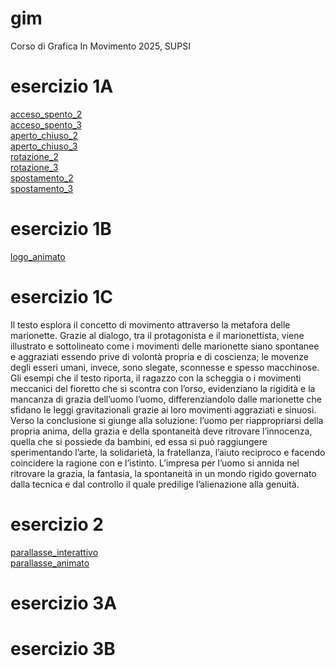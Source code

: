 # gim
Corso di Grafica In Movimento 2025, SUPSI

# esercizio 1A
[acceso_spento_2](/Esercizio_1A/acceso_spento_2.html)  
[acceso_spento_3](/Esercizio_1A/acceso_spento_3.html)  
[aperto_chiuso_2](/Esercizio_1A/aperto_chiuso_2.html)  
[aperto_chiuso_3](/Esercizio_1A/aperto_chiuso_3.html)  
[rotazione_2](/Esercizio_1A/rotazione_2.html)   
[rotazione_3](/Esercizio_1A/rotazione_3.html)  
[spostamento_2](/Esercizio_1A/spostamento_2.html)  
[spostamento_3](/Esercizio_1A/spostamento_3.html)  

# esercizio 1B
[logo_animato](/Esercizio_1B/template/index.html)

# esercizio 1C
Il testo esplora il concetto di movimento attraverso la metafora delle marionette. Grazie al dialogo, tra il protagonista e il marionettista, viene illustrato e sottolineato come i movimenti delle marionette siano spontanee e aggraziati essendo prive di volontà propria e di coscienza; le movenze degli esseri umani, invece, sono slegate, sconnesse e spesso macchinose. Gli esempi che il testo riporta, il ragazzo con la scheggia o i movimenti meccanici del fioretto che si scontra con l’orso, evidenziano la rigidità e la mancanza di grazia dell’uomo l’uomo, differenziandolo dalle marionette che sfidano le leggi gravitazionali grazie ai loro movimenti aggraziati e sinuosi.
Verso la conclusione si giunge alla soluzione: l’uomo per riappropriarsi della propria anima, della grazia e della spontaneità deve ritrovare l’innocenza, quella che si possiede da bambini, ed essa si può raggiungere sperimentando l’arte, la solidarietà, la fratellanza, l’aiuto reciproco e facendo coincidere la ragione con e l’istinto. L’impresa per l’uomo si annida nel ritrovare la grazia, la fantasia, la spontaneità in un mondo rigido governato dalla tecnica e dal controllo il quale predilige l’alienazione alla genuità.  

# esercizio 2
  [parallasse_interattivo](/Esercizio_2/template/index_interrativo.html)   
  [parallasse_animato](/Esercizio_2/template/index_animato.html) 
# esercizio 3A
# esercizio 3B